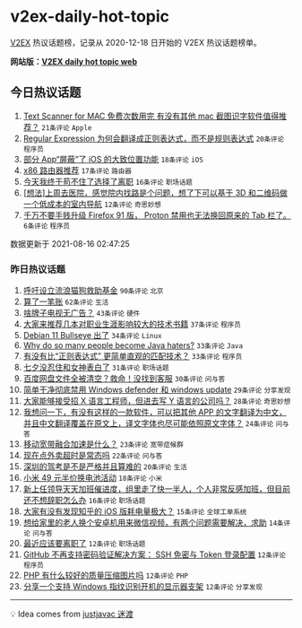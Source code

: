 # v2ex-daily-hot-topic

[V2EX](https://www.v2ex.com/) 热议话题榜，记录从 2020-12-18 日开始的 V2EX 热议话题榜单。

**网站版：[V2EX daily hot topic web](https://boojack.github.io/v2ex-daily-hot-topic-web/)**

## 今日热议话题

<!-- TODAY BEGIN -->

1. [Text Scanner for MAC 免费次数用完 有没有其他 mac 截图识字软件值得推荐？](https://www.v2ex.com/t/795967) `21条评论` `Apple`
1. [Regular Expression 为何会翻译成正则表达式，而不是规则表达式](https://www.v2ex.com/t/795966) `20条评论` `程序员`
1. [部分 App“屏蔽”了 iOS 的大致位置功能](https://www.v2ex.com/t/795970) `18条评论` `iOS`
1. [x86 路由器推荐](https://www.v2ex.com/t/795969) `17条评论` `路由器`
1. [今天我终于苟不住了选择了离职](https://www.v2ex.com/t/795980) `16条评论` `职场话题`
1. [[想法]上周去医院，感觉院内找路是个问题，想了下可以基于 3D 和二维码做一个低成本的室内导航](https://www.v2ex.com/t/795987) `12条评论` `奇思妙想`
1. [千万不要手贱升级 Firefox 91 版， Proton 禁用也无法换回原来的 Tab 栏了。](https://www.v2ex.com/t/795994) `6条评论` `程序员`

数据更新于 2021-08-16 02:47:25

<!-- TODAY END -->

### 昨日热议话题

<!-- YESTERDAY BEGIN -->

1. [呼吁设立流浪猫狗救助基金](https://www.v2ex.com/t/795876) `90条评论` `北京`
1. [算了一笔账](https://www.v2ex.com/t/795924) `62条评论` `生活`
1. [啥牌子电视无广告？](https://www.v2ex.com/t/795884) `43条评论` `硬件`
1. [大家来推荐几本对职业生涯影响较大的技术书籍](https://www.v2ex.com/t/795885) `37条评论` `程序员`
1. [Debian 11 Bullseye 出了](https://www.v2ex.com/t/795840) `34条评论` `Linux`
1. [Why do so many people become Java haters?](https://www.v2ex.com/t/795881) `33条评论` `Java`
1. [有没有比“正则表达式” 更简单直观的匹配技术？](https://www.v2ex.com/t/795888) `33条评论` `程序员`
1. [七夕没忍住和女神表白了](https://www.v2ex.com/t/795882) `31条评论` `职场话题`
1. [百度网盘文件全被清空？救命！没找到客服](https://www.v2ex.com/t/795851) `30条评论` `问与答`
1. [简单干净彻底禁用 Windows defender 和 windows update](https://www.v2ex.com/t/795860) `29条评论` `分享发现`
1. [大家能够接受招 X 语言工程师，但进去写 Y 语言的公司吗？](https://www.v2ex.com/t/795908) `28条评论` `奇思妙想`
1. [我想问一下，有没有这样的一款软件，可以把其他 APP 的文字翻译为中文，并且中文翻译覆盖在原文上，译文字体也尽可能依照原文字体？](https://www.v2ex.com/t/795932) `24条评论` `问与答`
1. [移动宽带融合加速是什么？](https://www.v2ex.com/t/795841) `23条评论` `宽带症候群`
1. [现在点外卖超时是常态吗](https://www.v2ex.com/t/795914) `22条评论` `问与答`
1. [深圳的驾考是不是严格并且算难的](https://www.v2ex.com/t/795890) `20条评论` `生活`
1. [小米 49 元半价换电池活动](https://www.v2ex.com/t/795866) `18条评论` `小米`
1. [新上任领导天天加班催进度，组里走了快一半人，个人非常反感加班，但目前还不想辞职怎么办](https://www.v2ex.com/t/795910) `16条评论` `职场话题`
1. [大家有没有发现知乎的 iOS 版耗电量极大？](https://www.v2ex.com/t/795935) `15条评论` `全球工单系统`
1. [想给家里的老人换个安卓机用来微信视频，有两个问题需要解决，求助](https://www.v2ex.com/t/795931) `14条评论` `问与答`
1. [最近应该要离职了](https://www.v2ex.com/t/795940) `12条评论` `职场话题`
1. [GitHub 不再支持密码验证解决方案： SSH 免密与 Token 登录配置](https://www.v2ex.com/t/795911) `12条评论` `程序员`
1. [PHP 有什么较好的质量压缩图片吗](https://www.v2ex.com/t/795895) `12条评论` `PHP`
1. [分享一个支持 Windows 指纹识别开机的显示器支架](https://www.v2ex.com/t/795900) `12条评论` `分享发现`

<!-- YESTERDAY END -->

---

💡 Idea comes from [justjavac 迷渡](https://github.com/justjavac/)
